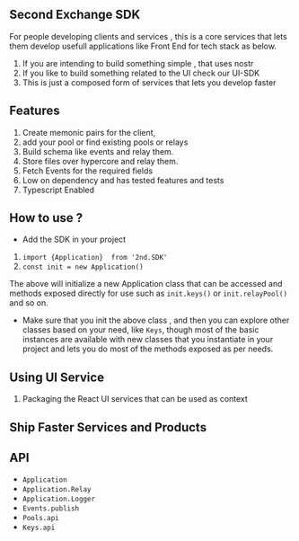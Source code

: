 
## Second Exchange SDK 

For people developing clients and services , this is a core services that lets them develop usefull applications like Front End for tech stack as below.

1. If you are intending to build something simple , that uses nostr 
2. If you like to build something related to the UI check our UI-SDK 
3. This is just a composed form of services that lets you develop faster


## Features 

1. Create memonic pairs for the client, 
2. add your pool or find existing pools or relays 
3. Build schema like events and relay them.
3. Store files over hypercore and relay them.
4. Fetch Events for the required fields 
5. Low on dependency and has tested features and tests 
6. Typescript Enabled


## How to use ?

- Add the SDK in your project 

1. `import {Application}  from '2nd.SDK'`
2. `const init = new Application()`

The above will initialize a new Application class that can be accessed and methods exposed directly for use such as `init.keys()` or `init.relayPool()` and so on. 

- Make sure that you init the above class , and then you can explore other classes based on your need, like `Keys`,  though most of the basic instances are available with new classes that you instantiate in your project and lets you do most of the methods exposed as per needs.

## Using UI Service 

1. Packaging the React UI services that can be used as context 

## Ship Faster Services and Products

## API 

- `Application`
- `Application.Relay`
- `Application.Logger`
- `Events.publish`
- `Pools.api`
- `Keys.api`

